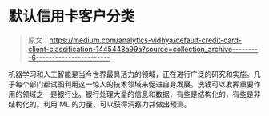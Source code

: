 # 默认信用卡客户分类

> 原文：<https://medium.com/analytics-vidhya/default-credit-card-client-classification-1445448a99a?source=collection_archive---------6----------------------->

机器学习和人工智能是当今世界最具活力的领域，正在进行广泛的研究和实施。几乎每个部门都试图利用这一惊人的技术领域来促进自身发展。洗钱可以发挥重要作用的领域之一是银行业。银行处理大量的信息和数据，有些是结构化的，有些是非结构化的。利用 ML 的力量，可以获得洞察力并做出预测。